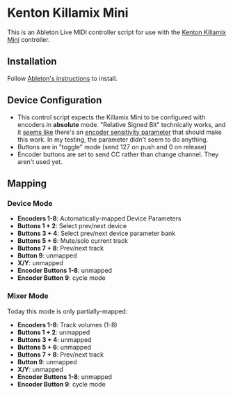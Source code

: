 # Kenton Killamix Mini

This is an Ableton Live MIDI controller script for use with the [Kenton Killamix Mini](https://kentonuk.com/product/killamix-mini/) controller.

## Installation

Follow [Ableton's instructions](https://help.ableton.com/hc/en-us/articles/209072009-Installing-third-party-remote-scripts) to install.

## Device Configuration

- This control script expects the Killamix Mini to be configured with encoders in **absolute** mode. "Relative Signed Bit" technically works, and it [seems like](https://github.com/gluon/AbletonLive11_MIDIRemoteScripts/blob/b28d806ee359002b9d0f1cd58ea55a869e42371a/ableton/v3/control_surface/elements/encoder.py#L9) there's an [encoder sensitivity parameter](https://github.com/gluon/AbletonLive11_MIDIRemoteScripts/blob/b28d806ee359002b9d0f1cd58ea55a869e42371a/ableton/v2/control_surface/elements/encoder.py#L86) that should make this work. In my testing, the parameter didn't seem to do anything.
- Buttons are in "toggle" mode (send 127 on push and 0 on release)
- Encoder buttons are set to send CC rather than change channel. They aren't used yet.

## Mapping

### Device Mode

- **Encoders 1-8**: Automatically-mapped Device Parameters
- **Buttons 1 + 2**: Select prev/next device
- **Buttons 3 + 4**: Select prev/next device parameter bank
- **Buttons 5 + 6**: Mute/solo current track
- **Buttons 7 + 8**: Prev/next track
- **Button 9**: unmapped
- **X/Y**: unmapped
- **Encoder Buttons 1-8**: unmapped
- **Encoder Button 9**: cycle mode

### Mixer Mode

Today this mode is only partially-mapped:

- **Encoders 1-8**: Track volumes (1-8)
- **Buttons 1 + 2**: unmapped
- **Buttons 3 + 4**: unmapped
- **Buttons 5 + 6**: unmapped
- **Buttons 7 + 8**: Prev/next track
- **Button 9**: unmapped
- **X/Y**: unmapped
- **Encoder Buttons 1-8**: unmapped
- **Encoder Button 9**: cycle mode
